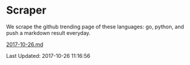 # Scraper

We scrape the github trending page of these languages: go, python, and push a markdown result everyday.

[2017-10-26.md](https://github.com/borays/Scraper/blob/master/2017-10-26.md)

Last Updated: 2017-10-26 11:16:56